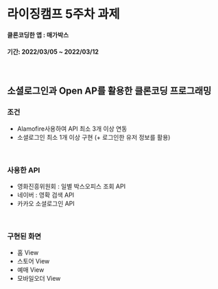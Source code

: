 # 라이징캠프 5주차 과제
#### 클론코딩한 앱 : 매가박스
#### 기간: 2022/03/05 ~ 2022/03/12

<br/>

## 소셜로그인과 Open AP를 활용한 클론코딩 프로그래밍
### 조건
* Alamofire사용하여 API 최소 3개 이상 연동
* 소셜로그인 최소 1개 이상 구현 (+ 로그인한 유저 정보를 활용)

<br/>

### 사용한 API
* 영화진흥위원회 : 일별 박스오피스 조회 API
* 네이버 : 영확 검색 API
* 카카오 소셜로그인 API

<br/>

### 구현된 화면
* 홈 View
* 스토어 View
* 예매 View
* 모바일오더 View
